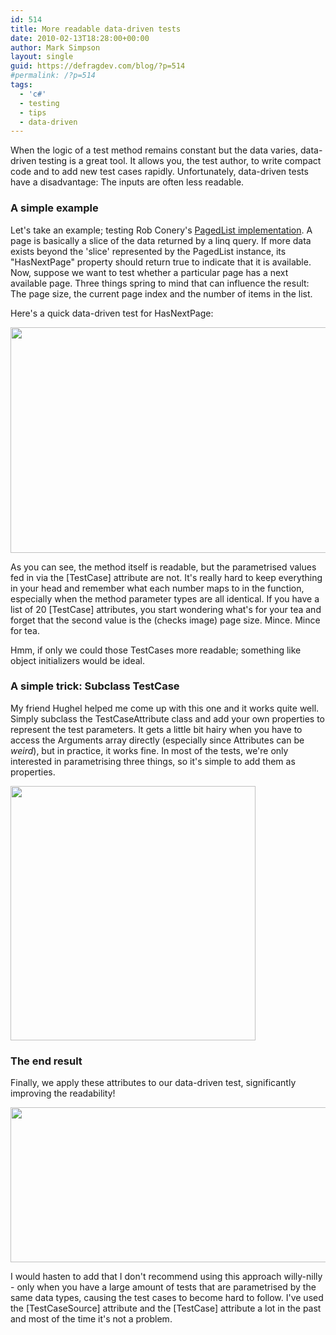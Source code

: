 ```yaml
---
id: 514
title: More readable data-driven tests
date: 2010-02-13T18:28:00+00:00
author: Mark Simpson
layout: single
guid: https://defragdev.com/blog/?p=514
#permalink: /?p=514
tags:
  - 'c#'
  - testing
  - tips
  - data-driven
---
```

When the logic of a test method remains constant but the data varies, data-driven testing is a great tool. It allows you, the test author, to write compact code and to add new test cases rapidly. Unfortunately, data-driven tests have a disadvantage: The inputs are often less readable.

### A simple example

Let's take an example; testing Rob Conery's [PagedList implementation](http://blog.wekeroad.com/2007/12/10/aspnet-mvc-pagedlistt/). A page is basically a slice of the data returned by a linq query. If more data exists beyond the 'slice' represented by the PagedList<T> instance, its "HasNextPage" property should return true to indicate that it is available. Now, suppose we want to test whether a particular page has a next available page. Three things spring to mind that can influence the result: The page size, the current page index and the number of items in the list.

Here's a quick data-driven test for HasNextPage:

<img class="alignnone" src="https://defragdev.com/blog/images/simple_data_driven.png" alt="" width="689" height="361" /> 

As you can see, the method itself is readable, but the parametrised values fed in via the [TestCase] attribute are not. It's really hard to keep everything in your head and remember what each number maps to in the function, especially when the method parameter types are all identical. If you have a list of 20 [TestCase] attributes, you start wondering what's for your tea and forget that the second value is the (checks image) page size. Mince. Mince for tea.

Hmm, if only we could those TestCases more readable; something like object initializers would be ideal.

### A simple trick: Subclass TestCase

My friend Hughel helped me come up with this one and it works quite well. Simply subclass the TestCaseAttribute class and add your own properties to represent the test parameters. It gets a little bit hairy when you have to access the Arguments array directly (especially since Attributes can be _weird_), but in practice, it works fine. In most of the tests, we're only interested in parametrising three things, so it's simple to add them as properties.

<img class="alignnone" src="https://defragdev.com/blog/images/custom_testcase.png" alt="" width="392" height="407" /> 

### The end result

Finally, we apply these attributes to our data-driven test, significantly improving the readability!

<img class="alignnone" src="https://defragdev.com/blog/images/readable_data_driven.png" alt="" width="567" height="248" /> 

I would hasten to add that I don't recommend using this approach willy-nilly - only when you have a large amount of tests that are parametrised by the same data types, causing the test cases to become hard to follow. I've used the [TestCaseSource] attribute and the [TestCase] attribute a lot in the past and most of the time it's not a problem.